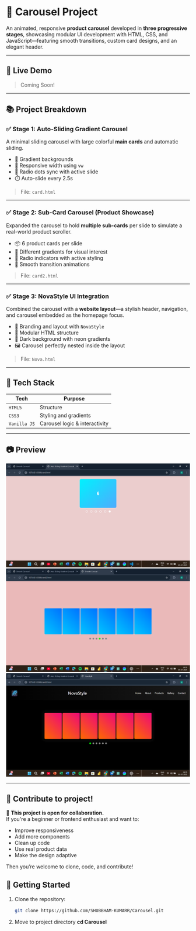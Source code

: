 # 🌌  Carousel Project

An animated, responsive **product carousel** developed in **three progressive stages**, showcasing modular UI development with HTML, CSS, and JavaScript—featuring smooth transitions, custom card designs, and an elegant header.

---

## 🔗 Live Demo
> Coming Soon! 

---

## 📚 Project Breakdown

### ✅ Stage 1: Auto-Sliding Gradient Carousel
A minimal sliding carousel with large colorful **main cards** and automatic sliding.

- 🎨 Gradient backgrounds
- 📱 Responsive width using `vw`
- 🎯 Radio dots sync with active slide
- ⏱️ Auto-slide every 2.5s

> File: `card.html`

---

### ✅ Stage 2: Sub-Card Carousel (Product Showcase)
Expanded the carousel to hold **multiple sub-cards** per slide to simulate a real-world product scroller.

- 📦 6 product cards per slide
- 🌈 Different gradients for visual interest
- 🎯 Radio indicators with active styling
- 🧭 Smooth transition animations

> File: `card2.html`

---

### ✅ Stage 3: NovaStyle UI Integration
Combined the carousel with a **website layout**—a stylish header, navigation, and carousel embedded as the homepage focus.

- 🚀 Branding and layout with `NovaStyle`
- 📁 Modular HTML structure
- 🎨 Dark background with neon gradients
- 🖼 Carousel perfectly nested inside the layout

> File: `Nova.html`

---

## 🧰 Tech Stack

| Tech | Purpose |
|------|---------|
| `HTML5` | Structure |
| `CSS3` | Styling and gradients |
| `Vanilla JS` | Carousel logic & interactivity |

---

## 📷 Preview
  ![Carousel](media/card.png) 
 ![Carousel]( media/card2.png) 
 ![Header](media/card3.png) 

---

## 🤝 Contribute to project!

🚀 **This project is open for collaboration.**  
If you're a beginner or frontend enthusiast and want to:
- Improve responsiveness
- Add more components
- Clean up code
- Use real product data
- Make the design adaptive

Then you’re welcome to clone, code, and contribute!

## 🚀 Getting Started

1. Clone the repository:
   ```bash
   git clone https://github.com/SHUBBHAM-KUMARR/Carousel.git

2. Move to project directory **cd Carousel**
   

